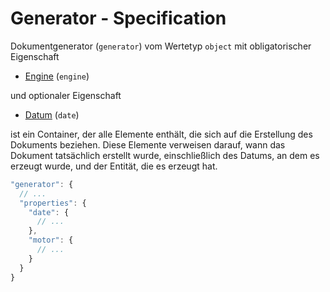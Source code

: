 # Generator - Specification

Dokumentgenerator (`generator`) vom Wertetyp `object` mit obligatorischer Eigenschaft

* [Engine](document/tracking/generator/engine-spec.de.md) (`engine`)

und optionaler Eigenschaft

* [Datum](document/tracking/generator/date-spec.de.md) (`date`)

ist ein Container, der alle Elemente enthält, die sich auf die Erstellung des Dokuments beziehen.
Diese Elemente verweisen darauf, wann das Dokument tatsächlich erstellt wurde, einschließlich des Datums, an dem es erzeugt wurde, und der Entität, die es erzeugt hat.

```javascript
"generator": {
  // ...
  "properties": {
    "date": {
      // ...
    },
    "motor": {
      // ...
    }
  }
}
```
